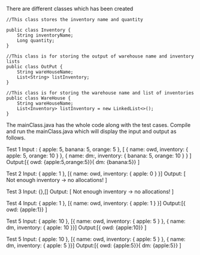 There are different classes which has been created
```
//This class stores the inventory name and quantity

public class Inventory {
	String inventoryName;
	Long quantity;
}

//This class is for storing the output of warehouse name and inventory lists
public class OutPut {
	String wareHouseName;
	List<String> listInventory;
}

//This class is for storing the warehouse name and list of inventories
public class WareHouse {
	String wareHouseName;
	List<Inventory> listInventory = new LinkedList<>();
}
```
The mainClass.java has the whole code along with the test cases. Compile and run the mainClass.java which will display the input and output as follows.

Test 1
Input : { apple: 5, banana: 5, orange: 5 }, [ { name: owd, inventory: { apple: 5, orange: 10 } }, { name: dm:, inventory: { banana: 5, orange: 10 } } ]
Output:[{ owd: {apple:5,orange:5}}{ dm: {banana:5}} ]

Test 2
Input: { apple: 1 }, [{ name: owd, inventory: { apple: 0 } }]
Output: [ Not enough inventory -> no allocations! ]

Test 3
Input: {},[]
Output: [ Not enough inventory -> no allocations! ]

Test 4
Input: { apple: 1 }, [{ name: owd, inventory: { apple: 1 } }]
Output:[{ owd: {apple:1}} ]

Test 5
Input: { apple: 10 }, [{ name: owd, inventory: { apple: 5 } }, { name: dm, inventory: { apple: 10 }}]
Output:[{ owd: {apple:10}} ]

Test 5
Input: { apple: 10 }, [{ name: owd, inventory: { apple: 5 } }, { name: dm, inventory: { apple: 5 }}]
Output:[{ owd: {apple:5}}{ dm: {apple:5}} ]
